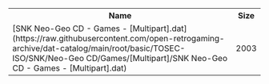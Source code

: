 <table>
<tr><th>Name</th><th>Size</th></tr>
<tr><td>[SNK Neo-Geo CD - Games - [Multipart].dat](https://raw.githubusercontent.com/open-retrogaming-archive/dat-catalog/main/root/basic/TOSEC-ISO/SNK/Neo-Geo CD/Games/[Multipart]/SNK Neo-Geo CD - Games - [Multipart].dat)</td><td>2003</td></tr>
</table>
